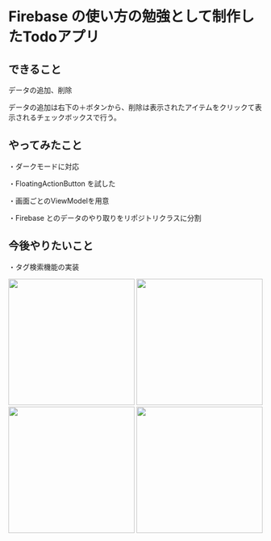 # Firebase の使い方の勉強として制作したTodoアプリ
## できること
データの追加、削除

データの追加は右下の＋ボタンから、削除は表示されたアイテムをクリックて表示されるチェックボックスで行う。

## やってみたこと
・ダークモードに対応

・FloatingActionButton を試した

・画面ごとのViewModelを用意

・Firebase とのデータのやり取りをリポジトリクラスに分割

## 今後やりたいこと
・タグ検索機能の実装


<p>
  <img src="https://github.com/dennoko/FirebaseTodoApp/assets/145789995/858c93aa-924a-4097-91a0-7f42c0ac7f02" width="250"> 
  <img src="https://github.com/dennoko/FirebaseTodoApp/assets/145789995/dd962cd8-c54c-4105-9f2f-ae5f129d3598" width="250"> 
  <img src="https://github.com/dennoko/FirebaseTodoApp/assets/145789995/50d84878-c84d-4404-a29a-b1ed0e3b55e1" width="250"> 
  <img src="https://github.com/dennoko/FirebaseTodoApp/assets/145789995/fa6d5c89-2627-4148-b0aa-78d1972657fe" width="250">
</p>
